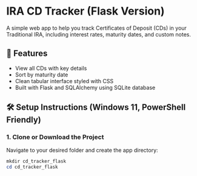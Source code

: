 # IRA CD Tracker (Flask Version)

A simple web app to help you track Certificates of Deposit (CDs) in your Traditional IRA, including interest rates, maturity dates, and custom notes.

## 🚀 Features
- View all CDs with key details
- Sort by maturity date
- Clean tabular interface styled with CSS
- Built with Flask and SQLAlchemy using SQLite database

## 🛠 Setup Instructions (Windows 11, PowerShell Friendly)

### 1. Clone or Download the Project
Navigate to your desired folder and create the app directory:

```powershell
mkdir cd_tracker_flask
cd cd_tracker_flask

